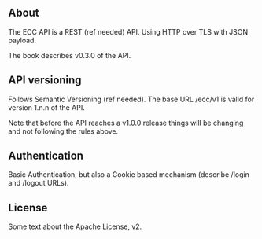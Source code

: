 ## About

The ECC API is a REST (ref needed) API. Using HTTP over TLS with JSON payload.

The book describes v0.3.0 of the API. 

## API versioning

Follows Semantic Versioning (ref needed). The base URL /ecc/v1 is valid for version 1.n.n of the API. 

Note that before the API reaches a v1.0.0 release things will be changing and not following the rules above.

## Authentication

Basic Authentication, but also a Cookie based mechanism (describe /login and /logout URLs).

## License

Some text about the Apache License, v2. 

